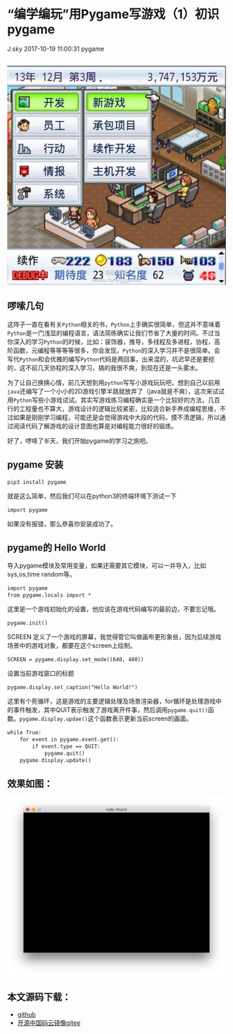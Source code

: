 <div class="blog-article">
<h1 class="title">“编学编玩”用Pygame写游戏（1）初识pygame</h1>
<span class="author">J.sky</span>
<span class="time">2017-10-19 11:00:31</span>
<span class="tag">pygame</span>
</div>
</br>

![输入图片说明](/assets/images/media/upload/2017/10/timg.jpeg)

## 啰嗦几句

这阵子一直在看有关`Python`相关的书，`Python`上手确实很简单，但这并不意味着`Python`是一门浅显的编程语言，语法简练确实让我们节省了大量的时间。不过当你深入的学习`Python`的时候，比如：装饰器，推导，多线程及多进程，协程，高阶函数，元编程等等等等很多，你会发现，`Python`的深入学习并不是很简单。会写代`Python`和会优雅的编写`Python`代码是两回事，出来混的，坑迟早还是要挖的，这不前几天协程的深入学习，搞的我很不爽，到现在还是一头雾水。

为了让自己换换心情，前几天想到用`python`写写小游戏玩玩吧，想到自己以前用`java`还编写了一个小小的2D游戏引擎半路就放弃了（java就是不爽），这次来试试用`Python`写些小游戏试试。其实写游戏练习编程确实是一个比较好的方法，几百行的工程量也不算大，游戏设计的逻辑比较紧密，比较适合新手养成编程思维，不过如果是刚刚学习编程，可能还是会觉得游戏中大段的代码，摸不清逻辑，所以通过阅读代码了解游戏的设计意图也算是对编程能力很好的锻炼。

好了，啰嗦了半天，我们开始pygame的学习之旅吧。

## pygame 安装

    pip3 install pygame

就是这么简单，然后我们可以在python3的终端环境下测试一下

    import pygame

如果没有报错，那么恭喜你安装成功了。

## pygame的 Hello World

导入pygame模块及常用变量，如果还需要其它模块，可以一并导入，比如sys,os,time random等。

    import pygame
    from pygame.locals import *

这里是一个游戏初始化的设置，他应该在游戏代码编写的最前边，不要忘记哦。

    pygame.init()

SCREEN 定义了一个游戏的屏幕，我觉得管它叫做画布更形象些，因为后续游戏场景中的游戏对象，都要在这个screen上绘制。

    SCREEN = pygame.display.set_mode((640, 480))

设置当前游戏窗口的标题

    pygame.display.set_caption("Hello World!")

这里有个死循环，这是游戏的主要逻辑处理及场景渲染器，for循环是处理游戏中的事件触发，其中QUIT表示触发了游戏离开件事，然后调用`pygame.quit()`函数。`pygame.display.updae()`这个函数表示更新当前screen的画面。

    while True:
        for event in pygame.event.get():
            if event.type == QUIT:
                pygame.quit()
        pygame.display.update()

## 效果如图：

![输入图片说明](/assets/images/media/upload/2017/10/Snip20171019_2.png)


## 本文源码下载：

+ [github](https://github.com/bosichong/My_pygame/blob/master/pygame00.py)
+ [开源中国码云镜像gitee](https://gitee.com/J_Sky/My_pygame/blob/master/pygame00.py)